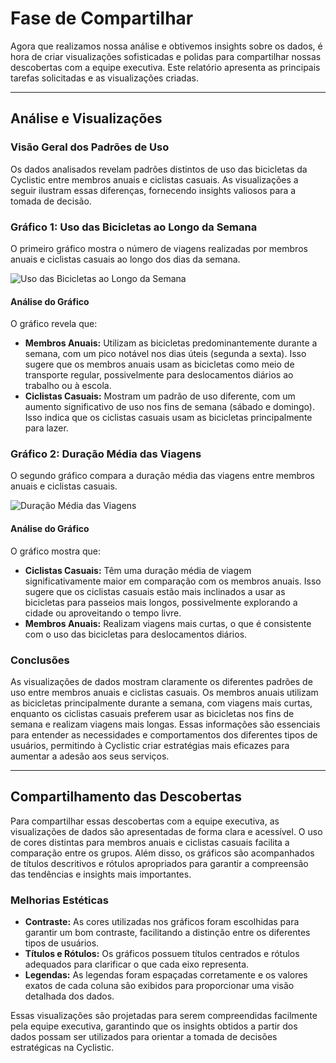 # Fase de Compartilhar

Agora que realizamos nossa análise e obtivemos insights sobre os dados, é hora de criar visualizações sofisticadas e polidas para compartilhar nossas descobertas com a equipe executiva. Este relatório apresenta as principais tarefas solicitadas e as visualizações criadas.

---

## Análise e Visualizações

### Visão Geral dos Padrões de Uso

Os dados analisados revelam padrões distintos de uso das bicicletas da Cyclistic entre membros anuais e ciclistas casuais. As visualizações a seguir ilustram essas diferenças, fornecendo insights valiosos para a tomada de decisão.

### Gráfico 1: Uso das Bicicletas ao Longo da Semana

O primeiro gráfico mostra o número de viagens realizadas por membros anuais e ciclistas casuais ao longo dos dias da semana.

![Uso das Bicicletas ao Longo da Semana](path_to_your_image.png)

#### Análise do Gráfico

O gráfico revela que:
- **Membros Anuais:** Utilizam as bicicletas predominantemente durante a semana, com um pico notável nos dias úteis (segunda a sexta). Isso sugere que os membros anuais usam as bicicletas como meio de transporte regular, possivelmente para deslocamentos diários ao trabalho ou à escola.
- **Ciclistas Casuais:** Mostram um padrão de uso diferente, com um aumento significativo de uso nos fins de semana (sábado e domingo). Isso indica que os ciclistas casuais usam as bicicletas principalmente para lazer.

### Gráfico 2: Duração Média das Viagens

O segundo gráfico compara a duração média das viagens entre membros anuais e ciclistas casuais.

![Duração Média das Viagens](/main/data/R%20analysis/Rplot02.png)

#### Análise do Gráfico

O gráfico mostra que:
- **Ciclistas Casuais:** Têm uma duração média de viagem significativamente maior em comparação com os membros anuais. Isso sugere que os ciclistas casuais estão mais inclinados a usar as bicicletas para passeios mais longos, possivelmente explorando a cidade ou aproveitando o tempo livre.
- **Membros Anuais:** Realizam viagens mais curtas, o que é consistente com o uso das bicicletas para deslocamentos diários.

### Conclusões

As visualizações de dados mostram claramente os diferentes padrões de uso entre membros anuais e ciclistas casuais. Os membros anuais utilizam as bicicletas principalmente durante a semana, com viagens mais curtas, enquanto os ciclistas casuais preferem usar as bicicletas nos fins de semana e realizam viagens mais longas. Essas informações são essenciais para entender as necessidades e comportamentos dos diferentes tipos de usuários, permitindo à Cyclistic criar estratégias mais eficazes para aumentar a adesão aos seus serviços.

---

## Compartilhamento das Descobertas

Para compartilhar essas descobertas com a equipe executiva, as visualizações de dados são apresentadas de forma clara e acessível. O uso de cores distintas para membros anuais e ciclistas casuais facilita a comparação entre os grupos. Além disso, os gráficos são acompanhados de títulos descritivos e rótulos apropriados para garantir a compreensão das tendências e insights mais importantes.

### Melhorias Estéticas

- **Contraste:** As cores utilizadas nos gráficos foram escolhidas para garantir um bom contraste, facilitando a distinção entre os diferentes tipos de usuários.
- **Títulos e Rótulos:** Os gráficos possuem títulos centrados e rótulos adequados para clarificar o que cada eixo representa.
- **Legendas:** As legendas foram espaçadas corretamente e os valores exatos de cada coluna são exibidos para proporcionar uma visão detalhada dos dados.

Essas visualizações são projetadas para serem compreendidas facilmente pela equipe executiva, garantindo que os insights obtidos a partir dos dados possam ser utilizados para orientar a tomada de decisões estratégicas na Cyclistic.
